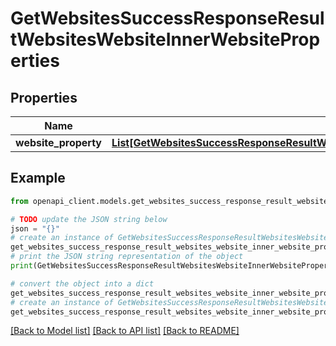 # GetWebsitesSuccessResponseResultWebsitesWebsiteInnerWebsiteProperties


## Properties

Name | Type | Description | Notes
------------ | ------------- | ------------- | -------------
**website_property** | [**List[GetWebsitesSuccessResponseResultWebsitesWebsiteInnerWebsitePropertiesWebsitePropertyInner]**](GetWebsitesSuccessResponseResultWebsitesWebsiteInnerWebsitePropertiesWebsitePropertyInner.md) |  | 

## Example

```python
from openapi_client.models.get_websites_success_response_result_websites_website_inner_website_properties import GetWebsitesSuccessResponseResultWebsitesWebsiteInnerWebsiteProperties

# TODO update the JSON string below
json = "{}"
# create an instance of GetWebsitesSuccessResponseResultWebsitesWebsiteInnerWebsiteProperties from a JSON string
get_websites_success_response_result_websites_website_inner_website_properties_instance = GetWebsitesSuccessResponseResultWebsitesWebsiteInnerWebsiteProperties.from_json(json)
# print the JSON string representation of the object
print(GetWebsitesSuccessResponseResultWebsitesWebsiteInnerWebsiteProperties.to_json())

# convert the object into a dict
get_websites_success_response_result_websites_website_inner_website_properties_dict = get_websites_success_response_result_websites_website_inner_website_properties_instance.to_dict()
# create an instance of GetWebsitesSuccessResponseResultWebsitesWebsiteInnerWebsiteProperties from a dict
get_websites_success_response_result_websites_website_inner_website_properties_from_dict = GetWebsitesSuccessResponseResultWebsitesWebsiteInnerWebsiteProperties.from_dict(get_websites_success_response_result_websites_website_inner_website_properties_dict)
```
[[Back to Model list]](../README.md#documentation-for-models) [[Back to API list]](../README.md#documentation-for-api-endpoints) [[Back to README]](../README.md)


